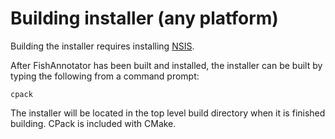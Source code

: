 Building installer (any platform)
=================================

Building the installer requires installing [NSIS][nsissite].

After FishAnnotator has been built and installed, the installer can be built
by typing the following from a command prompt:

~~~~~~~~~~~~~~~~~~~~~~~~~~~~~~~~~~~~~~~~~~~~~~~~~~~~~~~~~~~~~~~~~~~~~{.sh}
cpack
~~~~~~~~~~~~~~~~~~~~~~~~~~~~~~~~~~~~~~~~~~~~~~~~~~~~~~~~~~~~~~~~~~~~~

The installer will be located in the top level build directory when it is
finished building.  CPack is included with CMake.

[nsissite]: http://nsis.sourceforge.net/Main_Page

